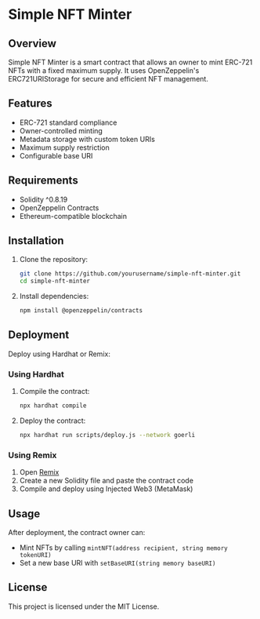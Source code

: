 # Simple NFT Minter

## Overview
Simple NFT Minter is a smart contract that allows an owner to mint ERC-721 NFTs with a fixed maximum supply. It uses OpenZeppelin's ERC721URIStorage for secure and efficient NFT management.

## Features
- ERC-721 standard compliance
- Owner-controlled minting
- Metadata storage with custom token URIs
- Maximum supply restriction
- Configurable base URI  

## Requirements
- Solidity ^0.8.19  
- OpenZeppelin Contracts 
- Ethereum-compatible blockchain   
 
## Installation 
1. Clone the repository:  
   ```sh 
   git clone https://github.com/yourusername/simple-nft-minter.git
   cd simple-nft-minter
   ```
2. Install dependencies:
   ```sh
   npm install @openzeppelin/contracts
   ```

## Deployment
Deploy using Hardhat or Remix:

### Using Hardhat
1. Compile the contract:
   ```sh
   npx hardhat compile
   ```
2. Deploy the contract:
   ```sh
   npx hardhat run scripts/deploy.js --network goerli
   ```

### Using Remix
1. Open [Remix](https://remix.ethereum.org/)
2. Create a new Solidity file and paste the contract code
3. Compile and deploy using Injected Web3 (MetaMask)

## Usage
After deployment, the contract owner can:
- Mint NFTs by calling `mintNFT(address recipient, string memory tokenURI)`
- Set a new base URI with `setBaseURI(string memory baseURI)`

## License
This project is licensed under the MIT License.

